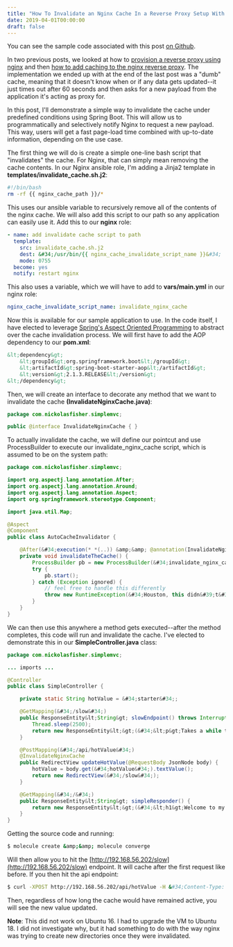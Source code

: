 ```yaml
---
title: "How To Invalidate an Nginx Cache In a Reverse Proxy Setup With Spring MVC"
date: 2019-04-01T00:00:00
draft: false
---
```


You can see the sample code associated with this post [on Github](https://github.com/nfisher23/some-ansible-examples/tree/master/reverse-proxy-nginx).

In two previous posts, we looked at how to [provision a reverse proxy using nginx](https://nickolasfisher.com/blog/How-to-Deploy-a-Spring-MVC-Application-Behind-an-Nginx-Reverse-Proxy) and then [how to add caching to the nginx reverse proxy](https://nickolasfisher.com/blog/How-to-Use-Nginxs-Caching-to-Improve-Site-Responsiveness). The implementation we ended up with at the end of the last post was a &#34;dumb&#34; cache, meaning that it doesn&#39;t know when or if any data gets updated--it just times out after 60 seconds and then asks for a new payload from the application it&#39;s acting as proxy for.

In this post, I&#39;ll demonstrate a simple way to invalidate the cache under predefined conditions using Spring Boot. This will allow us to programmatically and selectively notify Nginx to request a new payload. This way, users will get a fast page-load time combined with up-to-date information, depending on the use case.

The first thing we will do is create a simple one-line bash script that &#34;invalidates&#34; the cache. For Nginx, that can simply mean removing the cache contents. In our Nginx ansible role, I&#39;m adding a Jinja2 template in **templates/invalidate\_cache.sh.j2**:

``` bash
#!/bin/bash
rm -rf {{ nginx_cache_path }}/*
```

This uses our ansible variable to recursively remove all of the contents of the nginx cache. We will also add this script to our path so any application can easily use it. Add this to our **nginx** role:

``` yaml
- name: add invalidate cache script to path
  template:
    src: invalidate_cache.sh.j2
    dest: &#34;/usr/bin/{{ nginx_cache_invalidate_script_name }}&#34;
    mode: 0755
  become: yes
  notify: restart nginx
```

This also uses a variable, which we will have to add to **vars/main.yml** in our nginx role:

``` yaml
nginx_cache_invalidate_script_name: invalidate_nginx_cache
```

Now this is available for our sample application to use. In the code itself, I have elected to leverage [Spring&#39;s Aspect Oriented Programming](https://docs.spring.io/spring/docs/2.5.x/reference/aop.html) to abstract over the cache invalidation process. We will first have to add the AOP dependency to our **pom.xml**:

``` xml
&lt;dependency&gt;
    &lt;groupId&gt;org.springframework.boot&lt;/groupId&gt;
    &lt;artifactId&gt;spring-boot-starter-aop&lt;/artifactId&gt;
    &lt;version&gt;2.1.3.RELEASE&lt;/version&gt;
&lt;/dependency&gt;

```

Then, we will create an interface to decorate any method that we want to invalidate the cache **(InvalidateNginxCache.java)**:

``` java
package com.nickolasfisher.simplemvc;

public @interface InvalidateNginxCache { }

```

To actually invalidate the cache, we will define our pointcut and use ProcessBuilder to execute our invalidate\_nginx\_cache script, which is assumed to be on the system path:

``` java
package com.nickolasfisher.simplemvc;

import org.aspectj.lang.annotation.After;
import org.aspectj.lang.annotation.Around;
import org.aspectj.lang.annotation.Aspect;
import org.springframework.stereotype.Component;

import java.util.Map;

@Aspect
@Component
public class AutoCacheInvalidator {

    @After(&#34;execution(* *(..)) &amp;&amp; @annotation(InvalidateNginxCache)&#34;)
    private void invalidateTheCache() {
        ProcessBuilder pb = new ProcessBuilder(&#34;invalidate_nginx_cache&#34;);
        try {
            pb.start();
        } catch (Exception ignored) {
            // feel free to handle this differently
            throw new RuntimeException(&#34;Houston, this didn&#39;t&#34;);
        }
    }
}

```

We can then use this anywhere a method gets executed--after the method completes, this code will run and invalidate the cache. I&#39;ve elected to demonstrate this in our **SimpleController.java** class:

``` java
package com.nickolasfisher.simplemvc;

... imports ...

@Controller
public class SimpleController {

    private static String hotValue = &#34;starter&#34;;

    @GetMapping(&#34;/slow&#34;)
    public ResponseEntity&lt;String&gt; slowEndpoint() throws InterruptedException {
        Thread.sleep(2500);
        return new ResponseEntity&lt;&gt;(&#34;&lt;p&gt;Takes a while to get: &#34; &#43; hotValue &#43; &#34; &lt;/p&gt;&#34;, HttpStatus.ACCEPTED);
    }

    @PostMapping(&#34;/api/hotValue&#34;)
    @InvalidateNginxCache
    public RedirectView updateHotValue(@RequestBody JsonNode body) {
        hotValue = body.get(&#34;hotValue&#34;).textValue();
        return new RedirectView(&#34;/slow&#34;);
    }

    @GetMapping(&#34;/&#34;)
    public ResponseEntity&lt;String&gt; simpleResponder() {
        return new ResponseEntity&lt;&gt;(&#34;&lt;h1&gt;Welcome to my site!&lt;/h1&gt;&#34;, HttpStatus.ACCEPTED);
    }
}

```

Getting the source code and running:

``` bash
$ molecule create &amp;&amp; molecule converge
```

Will then allow you to hit the [http://192.168.56.202/slow](http://192.168.56.202/slow) endpoint. It will cache after the first request like before. If you then hit the api endpoint:

``` bash
$ curl -XPOST http://192.168.56.202/api/hotValue -H &#34;Content-Type: application/json&#34; --data &#39;{&#34;hotValue&#34;:&#34;some new value&#34;}&#39;

```

Then, regardless of how long the cache would have remained active, you will see the new value updated.

**Note**: This did not work on Ubuntu 16. I had to upgrade the VM to Ubuntu 18. I did not investigate why, but it had something to do with the way nginx was trying to create new directories once they were invalidated.


